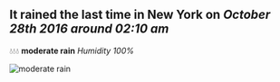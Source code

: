 ## It rained the last time in New York on *October 28th 2016 around 02:10 am*
💧💧💧  **moderate rain** *Humidity 100%*

![moderate rain](http://openweathermap.org/img/w/10n.png)
